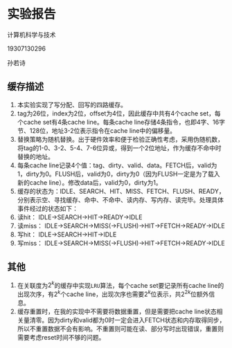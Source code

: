 # 实验报告

计算机科学与技术

19307130296

孙若诗

## 缓存描述

1. 本实验实现了写分配、回写的四路缓存。
2. tag为26位，index为2位，offset为4位，因此缓存中共有4个cache set，每个cache set有4条cache line。每条cache line存储4条指令，也即4字、16字节、128位，地址3-2位表示指令在cache line中的偏移量。
3. 替换策略为随机替换。出于硬件效率和便于检验正确性考虑，采用伪随机数，将tag的1-0、3-2、5-4、7-6位异或，得到一个2位地址，作为缓存不命中时替换的地址。
4. 每条cache line记录4个值：tag、dirty、valid、data。FETCH后，valid为1，dirty为0。FLUSH后，valid为0，dirty为0（因为FLUSH一定是为了载入新的cache line）。修改data后，valid为0，dirty为1。
5. 缓存的状态为：IDLE、SEARCH、HIT、MISS、FETCH、FLUSH、READY，分别表示空、寻找缓存、命中、不命中、读内存、写内存、读完毕。处理具体事件经过的状态如下：
6. 读hit： IDLE->SEARCH->HIT->READY->IDLE
7. 读miss： IDLE->SEARCH->MISS(->FLUSH)->HIT->FETCH->READY->IDLE
8. 写hit： IDLE->SEARCH->HIT->IDLE
9. 写miss： IDLE->SEARCH->MISS(->FLUSH)->HIT->FETCH->READY->IDLE



## 其他

1. 在关联度为$2^k$的缓存中实现`LRU`算法，每个cache set要记录所有cache line的出现次序，有$2^k$个cache line，出现次序也需要$2^k$位表示，共$2^{2k}$位额外信息。
2. 缓存重置时，在我的实现中不需要将数据重置，但是需要把cache line状态相关量清零。因为dirty和valid都为0时一定会进入FETCH状态和内存取得同步，所以不重置数据不会有影响。不重置则可能在读、部分写时出现错误，重置则需要考虑reset时间不够的问题。